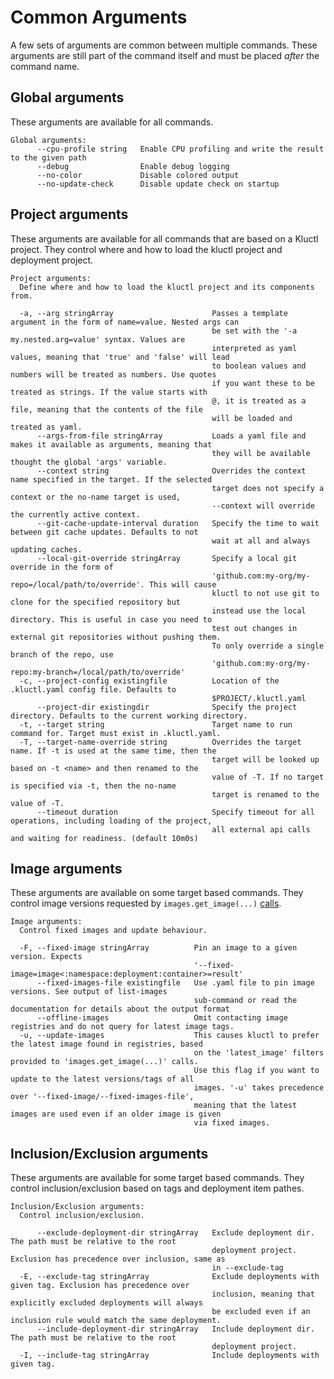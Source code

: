 <!-- This comment is uncommented when auto-synced to www-kluctl.io

---
title: "Common Arguments"
linkTitle: "Common Arguments"
weight: 1
description: >
    Common arguments
---
-->

# Common Arguments

A few sets of arguments are common between multiple commands. These arguments are still part of the command itself and
must be placed *after* the command name.

## Global arguments

These arguments are available for all commands.

<!-- BEGIN SECTION "deploy" "Global arguments" true -->
```
Global arguments:
      --cpu-profile string   Enable CPU profiling and write the result to the given path
      --debug                Enable debug logging
      --no-color             Disable colored output
      --no-update-check      Disable update check on startup

```
<!-- END SECTION -->

## Project arguments

These arguments are available for all commands that are based on a Kluctl project.
They control where and how to load the kluctl project and deployment project.

<!-- BEGIN SECTION "deploy" "Project arguments" true -->
```
Project arguments:
  Define where and how to load the kluctl project and its components from.

  -a, --arg stringArray                      Passes a template argument in the form of name=value. Nested args can
                                             be set with the '-a my.nested.arg=value' syntax. Values are
                                             interpreted as yaml values, meaning that 'true' and 'false' will lead
                                             to boolean values and numbers will be treated as numbers. Use quotes
                                             if you want these to be treated as strings. If the value starts with
                                             @, it is treated as a file, meaning that the contents of the file
                                             will be loaded and treated as yaml.
      --args-from-file stringArray           Loads a yaml file and makes it available as arguments, meaning that
                                             they will be available thought the global 'args' variable.
      --context string                       Overrides the context name specified in the target. If the selected
                                             target does not specify a context or the no-name target is used,
                                             --context will override the currently active context.
      --git-cache-update-interval duration   Specify the time to wait between git cache updates. Defaults to not
                                             wait at all and always updating caches.
      --local-git-override stringArray       Specify a local git override in the form of
                                             'github.com:my-org/my-repo=/local/path/to/override'. This will cause
                                             kluctl to not use git to clone for the specified repository but
                                             instead use the local directory. This is useful in case you need to
                                             test out changes in external git repositories without pushing them.
                                             To only override a single branch of the repo, use
                                             'github.com:my-org/my-repo:my-branch=/local/path/to/override'
  -c, --project-config existingfile          Location of the .kluctl.yaml config file. Defaults to
                                             $PROJECT/.kluctl.yaml
      --project-dir existingdir              Specify the project directory. Defaults to the current working directory.
  -t, --target string                        Target name to run command for. Target must exist in .kluctl.yaml.
  -T, --target-name-override string          Overrides the target name. If -t is used at the same time, then the
                                             target will be looked up based on -t <name> and then renamed to the
                                             value of -T. If no target is specified via -t, then the no-name
                                             target is renamed to the value of -T.
      --timeout duration                     Specify timeout for all operations, including loading of the project,
                                             all external api calls and waiting for readiness. (default 10m0s)

```
<!-- END SECTION -->

## Image arguments

These arguments are available on some target based commands.
They control image versions requested by `images.get_image(...)` [calls](../deployments/images.md#imagesget_image).

<!-- BEGIN SECTION "deploy" "Image arguments" true -->
```
Image arguments:
  Control fixed images and update behaviour.

  -F, --fixed-image stringArray          Pin an image to a given version. Expects
                                         '--fixed-image=image<:namespace:deployment:container>=result'
      --fixed-images-file existingfile   Use .yaml file to pin image versions. See output of list-images
                                         sub-command or read the documentation for details about the output format
      --offline-images                   Omit contacting image registries and do not query for latest image tags.
  -u, --update-images                    This causes kluctl to prefer the latest image found in registries, based
                                         on the 'latest_image' filters provided to 'images.get_image(...)' calls.
                                         Use this flag if you want to update to the latest versions/tags of all
                                         images. '-u' takes precedence over '--fixed-image/--fixed-images-file',
                                         meaning that the latest images are used even if an older image is given
                                         via fixed images.

```
<!-- END SECTION -->

## Inclusion/Exclusion arguments

These arguments are available for some target based commands.
They control inclusion/exclusion based on tags and deployment item pathes.

<!-- BEGIN SECTION "deploy" "Inclusion/Exclusion arguments" true -->
```
Inclusion/Exclusion arguments:
  Control inclusion/exclusion.

      --exclude-deployment-dir stringArray   Exclude deployment dir. The path must be relative to the root
                                             deployment project. Exclusion has precedence over inclusion, same as
                                             in --exclude-tag
  -E, --exclude-tag stringArray              Exclude deployments with given tag. Exclusion has precedence over
                                             inclusion, meaning that explicitly excluded deployments will always
                                             be excluded even if an inclusion rule would match the same deployment.
      --include-deployment-dir stringArray   Include deployment dir. The path must be relative to the root
                                             deployment project.
  -I, --include-tag stringArray              Include deployments with given tag.

```
<!-- END SECTION -->
